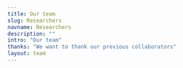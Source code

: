 ```yaml
---
title: Our team
slug: Researchers
navname: Researchers
description: ""
intro: "Our team"
thanks: "We want to thank our previous collaborators"
layout: team
---
```

